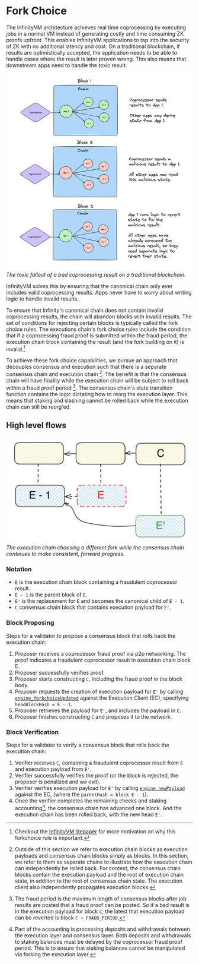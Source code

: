 # Fork Choice

The InfinityVM architecture achieves real time coprocessing by executing jobs in a normal VM instead of generating costly and time consuming ZK proofs upfront. This enables InfinityVM applications to tap into the security of ZK with no additional latency and cost. On a traditional blockchain, if results are optimistically accepted, the application needs to be able to handle cases where the result is later proven wrong. This also means that downstream apps need to handle the toxic result.

![](../assets/trad-coproc-problem.png)
*The toxic fallout of a bad coprocessing result on a traditional blockchain.*

InfinityVM solves this by ensuring that the canonical chain only ever includes valid coprocessing results. Apps never have to worry about writing logic to handle invalid results.

To ensure that Infinity's canonical chain does not contain invalid coprocessing results, the chain will abandon blocks with invalid results. The set of conditions for rejecting certain blocks is typically called the fork choice rules. The executions chain's fork choice rules include the condition that if a coprocessing fraud proof is submitted within the fraud period, the execution chain block containing the result (and the fork building on it) is invalid.[^note1]

To achieve these fork choice capabilities, we pursue an approach that decouples consensus and execution such that there is a separate consensus chain and execution chain [^note2]. The benefit is that the consensus chain will have finality while the execution chain will be subject to roll back within a fraud proof period [^note3]. The consensus chain's state transition function contains the logic dictating how to reorg the execution layer. This means that staking and slashing cannot be rolled back while the execution chain can still be reorg'ed.

## High level flows

![](./../assets/reorg-notation.png)
*The execution chain choosing a different fork while the consensus chain continues to make consistent, forward progress.*

### Notation

- `E` is the execution chain block containing a fraudulent coprocessor result.
- `E - 1` is the parent block of `E`.
- `E'` is the replacement for `E` and becomes the canonical child of `E - 1`.
- `C` consensus chain block that contains execution payload for `E'`.

### Block Proposing

Steps for a validator to propose a consensus block that rolls back the execution chain:

1) Proposer receives a coprocessor fraud proof via p2p networking. The proof indicates a fraudulent coprocessor result in execution chain block E. 
1) Proposer successfully verifies proof.
1) Proposer starts constructing `C`, including the fraud proof in the block body.
1) Proposer requests the creation of execution payload for `E'` by calling [`engine_forkchoiceUpdated`](https://github.com/ethereum/execution-apis/blob/main/src/engine/cancun.md#engine_forkchoiceupdatedv3) against the Execution Client (EC), specifying `headBlockHash = E - 1`.
1) Proposer retrieves the payload for `E'`, and includes the payload in `C`.
1) Proposer finishes constructing `C` and proposes it to the network.

### Block Verification

Steps for a validator to verify a consensus block that rolls back the execution chain:

1) Verifier receives `C`, containing a fraudulent coprocessor result from `E` and execution payload from `E'`. 
1) Verifier successfully verifies the proof (or the block is rejected, the proposer is penalized and we exit).
1) Verifier verifies execution payload for `E'` by calling [`engine_newPayload`](https://github.com/ethereum/execution-apis/blob/main/src/engine/cancun.md#engine_newpayloadv3) against the EC, (where the `parentHash = block E - 1`).
1) Once the verifier completes the remaining checks and staking accounting[^note4], the consensus chain has advanced one block. And the execution chain has been rolled back, with the new head `E'`.

[^note1]: Checkout the [InfinityVM litepaper](https://infinityvm.xyz/infinityvm_litepaper.pdf) for more motivation on why this forkchoice rule is important.
[^note2]: Outside of this section we refer to execution chain blocks as execution payloads and consensus chain blocks simply as blocks. In this section, we refer to them as separate chains to illustrate how the execution chain can independently be rolled back. For context, the consensus chain blocks contain the execution payload and the root of execution chain state, in addition to the root of consensus chain state. The execution client also independently propagates execution blocks.
[^note3]: The fraud period is the maximum length of consensus blocks after job results are posted that a fraud proof can be posted. So if a bad result is in the execution payload for block `C`, the latest that execution payload can be reverted is block `C + FRAUD_PERIOD`.
[^note4]: Part of the accounting is processing deposits and withdrawals between the execution layer and consensus layer. Both deposits and withdrawals to staking balances must be delayed by the coprocessor fraud proof period. This is to ensure that staking balances cannot be manipulated via forking the execution layer.

